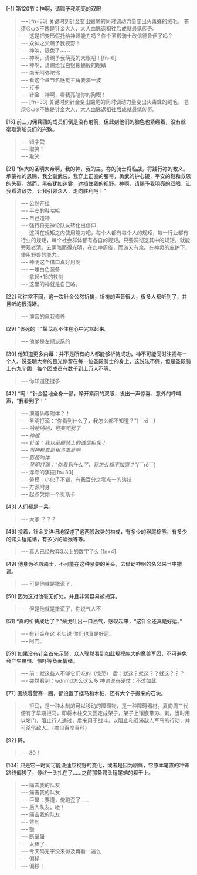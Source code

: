 
[-1] 第120节：神啊，请赐予我明亮的双眼
>--- [fn=33]
关键时刻针金变出蝎尾的同时调动力量变出火毒蜂的绒毛。
苍须⊙ω⊙不愧是针金大人，大人血脉返祖往后成就最低传奇。<br>
>--- 这是把变形假托给神赐能力吗？你个圣殿骑士改信德鲁伊了吗？<br>
>--- 众神之父赐予我视野！<br>
>--- 神呐，限免了~~~<br>
>--- 神啊，请赐予我萌亮的大眼吧！[fn=6]<br>
>--- 神啊，请赐给我白银蜥蜴般的眼睛<br>
>--- 南无阿弥陀佛<br>
>--- 看这个章节名感觉主角要演一波<br>
>--- 打卡<br>
>--- 针金：神啊，看我亮瞎你的狗眼！<br>
>--- [fn=33]
关键时刻针金变出蝎尾的同时调动力量变出火毒蜂的绒毛。
苍须⊙ω⊙不愧是针金大人，大人血脉返祖往后成就最低传奇。<br>

[16] 前三刀佣兵团的成员们倒是没有射箭，但此刻他们的脸色也紧绷着，没有丝毫取消船员们的兴致。
>--- 错字受<br>
>--- 取笑？<br>
>--- 取笑<br>

[21] “伟大的圣明大帝啊，我的神，我的主。祢的骑士将临战，将践行祢的教义。承蒙祢的恩赐，我全副武装。我穿上正直的腰带，勇武的护心镜，平安的鞋和救恩的头盔。然而，黑夜犹如迷雾，遮挡住我的视野。神啊，请赐予我明亮的双眼，让我看清敌势，让我引领众人，走向胜利吧！”
>--- 公然开挂<br>
>--- 平安的鞋哈哈<br>
>--- 自己造神<br>
>--- 强行将无神论队友转化出信仰<br>
>--- 这叫在规矩之内使用能力吧，每个人都有每个人的规矩，每一行业都有行业的规矩，每个社会群体都有各自的规矩。只要洞彻这其中的规矩，就能旁观者清。去黑暗而得光明，在此中周旋，而游刃有余。在神灵的庇护下，使用野兽的能力。<br>
>--- 神明这个借口真好用啊<br>
>--- 一堆白色装备<br>
>--- 拿起+15的铁剑<br>
>--- 这里的神就是自己咯。<br>

[22] 和往常不同，这一次针金公然祈祷，祈祷的声音很大，很多人都听到了，并且听的很清晰。
>--- 演帝的自我修养<br>

[29] “该死的！”鬃戈忍不住在心中咒骂起来。
>--- 他爹是左倾派系的<br>

[30] 他知道更多内幕：并不是所有的人都能够祈祷成功，神不可能同时注视每一个人。说圣明大帝的目光停留在每一位圣殿骑士的身上，这说法不假，但是圣殿骑士有九个团，每个团成员有数千到上万人不等。
>--- 你知道还挺多<br>

[42] “啊！”针金猛地全身一颤，睁开紧闭的双眼，发出一声惊喜、意外的呼喊声，“我看到了！”
>--- 演道仙尊附体？！<br>
>--- 圣明打滴：“你看到什么了，我怎么都不知道？”(*￣rǒ￣)<br>
>--- 哈哈哈哈，可笑死我了<br>
>--- 神棍<br>
>--- 针金：我以圣殿骑士的诚信担保！<br>
>--- 当神棍真是相当羞耻啊<br>
>--- 影帝附体<br>
>--- 圣明打滴：“你看到什么了，我怎么都不知道？”(*￣rǒ￣)<br>
>--- 浮夸的演技[fn=33]<br>
>--- 劳模：小伙子不错，有我百分之零点一的演技<br>
>--- 方源附身<br>
>--- 起点欠你一个奥斯卡<br>

[43] 人们都是一呆。
>--- 大家:？？？<br>

[46] 接着，针金又详细地叙述了这两股敌势的构成，有多少的猴尾棕熊，有多少的鳄头锤尾蚺，有多少的蝠猴等等。
>--- 真人已经放弃3以上的数字了么 [fn=4]<br>

[49] 他身为圣殿骑士，不可能在这种紧要的关头，去借助神明的名义来当中撒谎。
>--- 可是他就是撒谎了，<br>

[50] 因为这对他毫无好处，并且非常容易被揭穿。
>--- 但是他就是撒谎了，你说气人不<br>

[51] “真的祈祷成功了？”鬃戈吐出一口浊气，感叹起来，“这针金还真是好运。”
>--- 有针金在这 老实说 你们也真是好运。<br>
>--- 阿门。<br>

[59] 如果没有针金首先示警，众人骤然看到如此规模庞大的魔兽军团，不可避免会产生畏惧、惊吓等负面情绪。
>--- 前：就这些人不够它们吃的（惊恐）
后：就这？就这？？就这？？？<br>
>--- 突然看到：wdnmd怎么这么多
神谕说有硬仗：不过如此<br>

[77] 围绕着营寨一圈，都设置了据马和木桩，还有大个子搬来的石块。
>--- 拒马，是一种木制的可以移动的障碍物，是一种障碍器材。夏商周三代便有了早期拒马，即将木柱交叉固定成架子，架子上镶嵌带刃、刺。当时用以堵门，阻止行人通过，后来用于战斗，以阻止和迟滞敌人军马的行动，并可杀伤敌人。（摘自百度百科）<br>

[92] 砰。
>--- 80！<br>

[104] 只是它一时间可能没适应视野的变化，或者是因为剧痛，它原本笔直的冲锋路线偏移了，最终一头扎在了……之前那条鳄头锤尾蚺的躯干上。
>--- 痛击我的队友<br>
>--- 痛击我的队友<br>
>--- 巨犀：要遭，俺跑歪了……<br>
>--- 后入队友，嗷！<br>
>--- 痛击我的队友<br>
>--- 背刺<br>
>--- 额<br>
>--- 断章蛊<br>
>--- 太棒了<br>
>--- 今天码完字没来得及再看一遍么<br>
>--- 偏移<br>
>--- 偏移！<br>
